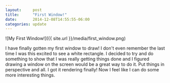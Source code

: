 ```yaml
---
layout:     post
title:      "First Window!"
date:       2014-12-08T14:55:55-06:00
categories: update
---
```


![My First Window!]({{ site.url }}/media/first_window.png)

I have finally gotten my first window to draw! I don't even remember the last time I was this excited to see a white rectangle. I decided to try and do something to show that I was really getting things done and I figured drawing a window on the screen would be a great way to do it. Put things in perspective and all. I got it rendering finally! Now I feel like I can do some more interesting things.

